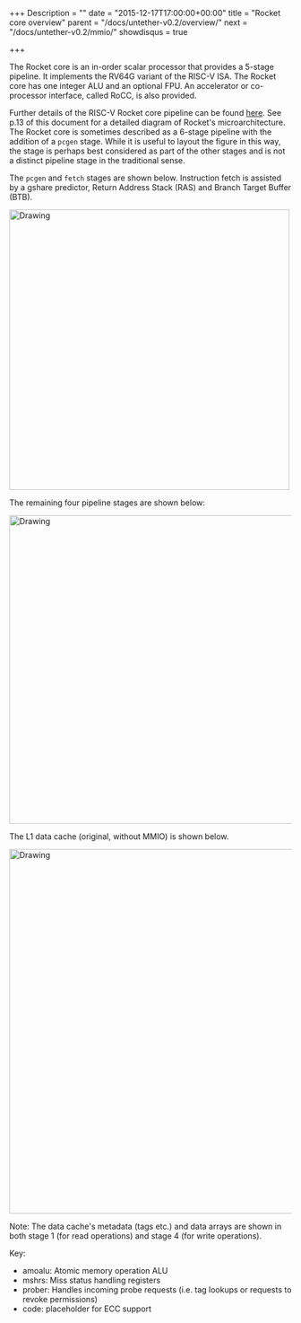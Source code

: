 +++
Description = ""
date = "2015-12-17T17:00:00+00:00"
title = "Rocket core overview"
parent = "/docs/untether-v0.2/overview/"
next = "/docs/untether-v0.2/mmio/"
showdisqus = true

+++

The Rocket core is an in-order scalar processor that provides a
5-stage pipeline. It implements the RV64G variant of the RISC-V
ISA. The Rocket core has one integer ALU and an optional FPU. An
accelerator or co-processor interface, called RoCC, is also provided.

Further details of the RISC-V Rocket core pipeline can be found
[here](http://www-inst.eecs.berkeley.edu/~cs250/fa13/handouts/lab2-riscv.pdf#13). See
p.13 of this document for a detailed diagram of Rocket's
microarchitecture. The Rocket core is sometimes described as a 6-stage
pipeline with the addition of a `pcgen` stage. While it is useful to
layout the figure in this way, the stage is perhaps best considered as
part of the other stages and is not a distinct pipeline stage in the
traditional sense.

The `pcgen` and `fetch` stages are shown below. Instruction fetch is
assisted by a gshare predictor, Return Address Stack (RAS) and Branch
Target Buffer (BTB).

<img src="../figures/icache.png" alt="Drawing" style="width: 500px;"/>

The remaining four pipeline stages are shown below:

<img src="../figures/pipeline.png" alt="Drawing" style="width: 550px;"/>

The L1 data cache (original, without MMIO) is shown below. 

<img src="../figures/dcache.png" alt="Drawing" style="width: 650px;"/>

Note: The data cache's metadata (tags etc.) and data arrays are shown in 
both stage 1 (for read operations) and stage 4 (for write operations). 

Key:

  * amoalu: Atomic memory operation ALU
  * mshrs: Miss status handling registers
  * prober: Handles incoming probe requests (i.e. tag lookups or requests to revoke permissions)
  * code: placeholder for ECC support


